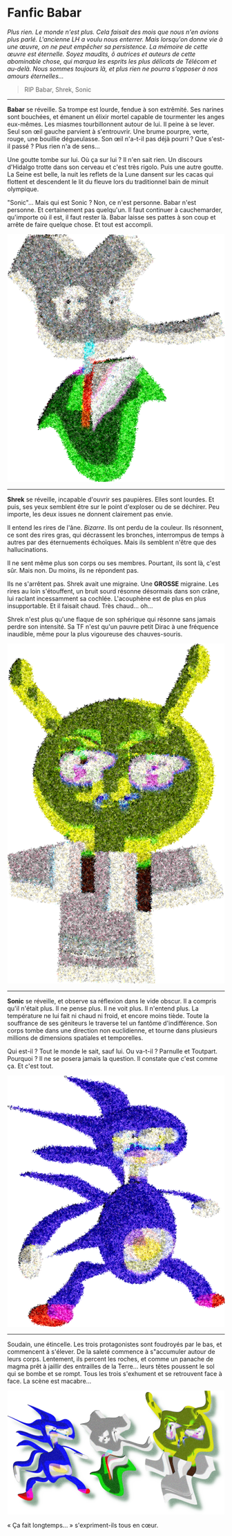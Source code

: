 # Fanfic Babar

*Plus rien. Le monde n'est plus. Cela faisait des mois que nous n'en avions plus parlé. L'ancienne LH a voulu nous enterrer. Mais lorsqu'on donne vie à une œuvre, on ne peut empêcher sa persistence. La mémoire de cette œuvre est éternelle. Soyez maudits, ô autrices et auteurs de cette abominable chose, qui marqua les esprits les plus délicats de Télécom et au-delà. Nous sommes toujours là, et plus rien ne pourra s'opposer à nos amours éternelles...*

> RIP Babar, Shrek, Sonic

---

**Babar** se réveille. Sa trompe est lourde, fendue à son extrêmité. Ses narines sont bouchées, et émanent un élixir mortel capable de tourmenter les anges eux-mêmes. Les miasmes tourbillonnent autour de lui. Il peine à se lever. Seul son œil gauche parvient à s'entrouvrir. Une brume pourpre, verte, rouge, une bouillie dégueulasse. Son œil n'a-t-il pas déjà pourri ? Que s'est-il passé ? Plus rien n'a de sens...

Une goutte tombe sur lui. Où ça sur lui ? Il n'en sait rien. Un discours d'Hidalgo trotte dans son cerveau et c'est très rigolo. Puis une autre goutte. La Seine est belle, la nuit les reflets de la Lune dansent sur les cacas qui flottent et descendent le lit du fleuve lors du traditionnel bain de minuit olympique.

"Sonic"... Mais qui est Sonic ? Non, ce n'est personne. Babar n'est personne. Et certainement pas quelqu'un. Il faut continuer à cauchemarder, qu'importe où il est, il faut rester là. Babar laisse ses pattes à son coup et arrête de faire quelque chose. Et tout est accompli.



![Babar PNG](/static/LH1/images/fanfic_babar.png)

---

**Shrek** se réveille, incapable d'ouvrir ses paupières. Elles sont lourdes. Et puis, ses yeux semblent être sur le point d'exploser ou de se déchirer. Peu importe, les deux issues ne donnent clairement pas envie.

Il entend les rires de l'âne. *Bizarre*. Ils ont perdu de la couleur. Ils résonnent, ce sont des rires gras, qui décrassent les bronches, interrompus de temps à autres par des éternuements échoïques. Mais ils semblent n'être que des hallucinations.

Il ne sent même plus son corps ou ses membres. Pourtant, ils sont là, c'est sûr. Mais non. Du moins, ils ne répondent pas.

Ils ne s'arrêtent pas. Shrek avait une migraine. Une **GROSSE** migraine. Les rires au loin s'étouffent, un bruit sourd résonne désormais dans son crâne, lui raclant incessamment sa cochlée. L'acouphène est de plus en plus insupportable. Et il faisait chaud. Très chaud... oh...

Shrek n'est plus qu'une flaque de son sphérique qui résonne sans jamais perdre son intensité. Sa TF n'est qu'un pauvre petit Dirac à une fréquence inaudible, même pour la plus vigoureuse des chauves-souris.

![Shrek PNG](/static/LH1/images/fanfic_shrek.png)

---

**Sonic** se réveille, et observe sa réflexion dans le vide obscur. Il a compris qu'il n'était plus. Il ne pense plus. Il ne voit plus. Il n'entend plus. La température ne lui fait ni chaud ni froid, et encore moins tiède. Toute la souffrance de ses géniteurs le traverse tel un fantôme d'indifférence. Son corps tombe dans une direction non euclidienne, et tourne dans plusieurs millions de dimensions spatiales et temporelles.

Qui est-il ? Tout le monde le sait, sauf lui. Ou va-t-il ? Parnulle et Toutpart. Pourquoi ? Il ne se posera jamais la question. Il constate que c'est comme ça. Et c'est tout.

![Sonic PNG](/static/LH1/images/fanfic_sonic.png)

---

Soudain, une étincelle. Les trois protagonistes sont foudroyés par le bas, et commencent à s'élever. De la saleté commence à s"accumuler autour de leurs corps. Lentement, ils percent les roches, et comme un panache de magma prêt à jaillir des entrailles de la Terre... leurs têtes poussent le sol qui se bombe et se rompt. Tous les trois s'exhument et se retrouvent face à face. La scène est macabre...

![Trio PNG](/static/LH1/images/fanfic_trio.png)

« Ça fait longtemps... » s'expriment-ils tous en cœur.